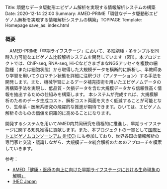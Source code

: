 Title: 頑健なデータ駆動形エピゲノム解析を実現する情報解析システムの構築
Date: 2020-12-14 22:00
Summary: AMED-PRIME「頑健なデータ駆動形エピゲノム解析を実現する情報解析システムの構築」TOPPAGE
Template: Homepage
save_as: index.html

### 概要

　AMED-PRIME「早期ライフステージ」において、多細胞種・多サンプルを同時入力可能なエピゲノム比較解析システムを開発しています（図1）。本プロジェクトでは、ChIP-seq, RNA-seq, Hi-CなどさまざまなNGSアッセイを複数の細胞種（または細胞状態）から取得した大規模データを横断的に解析し、半教師あり学習を用いてクロマチン状態を詳細に注釈づけ（アノテーション）する手法を開発します。また、機械学習によるデータ補完技術を用いたエピゲノムデータの再構築手法を実現し、低品質・欠損データを含む大規模データから信頼性高く情報を抽出するための仕組みを構築します。 本システムが完成すれば、大規模解析のためのデータ生成コスト、解析コスト両面を大きく低減することが可能となり、生命系・医療系研究の飛躍的な推進が期待できます。ひいては、エピゲノム解析そのものの価値を飛躍的に高めることになります。<br>

開発するシステムを用いてAMED内共同研究を積極的に推進し、早期ライフステージに関する知見獲得に貢献します。また、本プロジェクトの一貫として[国際ヒトエピゲノムコンソーシアム (IHEC)](http://ihec-epigenomes.org/) にも参加しており、世界各国の情報解析の専門家と交流・議論しながら、大規模データ統合解析のためのアプローチを模索していきます。<br>

参考：

- [AMED「健康・医療の向上に向けた早期ライフステージにおける生命現象の解明」](https://www.amed.go.jp/program/list/16/02/001_13.html)
- [IHEC Japan](https://crest-ihec.jp/index.html)


